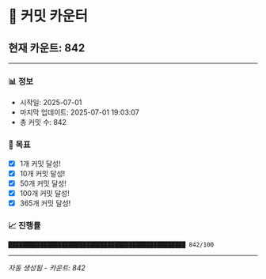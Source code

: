 # 🔢 커밋 카운터

## 현재 카운트: 842

---

### 📊 정보
- 시작일: 2025-07-01
- 마지막 업데이트: 2025-07-01 19:03:07
- 총 커밋 수: 842

### 🎯 목표
- [x] 1개 커밋 달성!
- [x] 10개 커밋 달성!
- [x] 50개 커밋 달성!
- [x] 100개 커밋 달성!
- [x] 365개 커밋 달성!

### 📈 진행률
```
██████████████████████████████████████████████████ 842/100
```

---
*자동 생성됨 - 카운트: 842*
